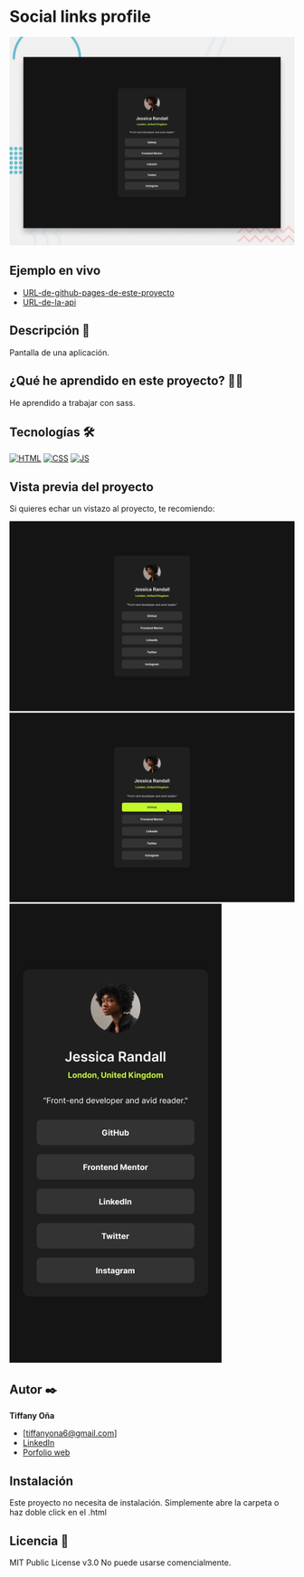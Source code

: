 # Social links profile

![Imagen del proyecto](https://raw.githubusercontent.com/tiffanyona6/social-links-profile/main/design%203/desktop-preview.jpg)

## Ejemplo en vivo

- [URL-de-github-pages-de-este-proyecto](https://tiffanyona6.github.io/social-links-profile/)
- [URL-de-la-api](https://tiffanyona6.github.io/social-links-profile/)

## Descripción 📑

Pantalla de una aplicación.

## ¿Qué he aprendido en este proyecto? 🙇🏻

He aprendido a trabajar con sass.

## Tecnologías 🛠

<!-- Iconos sacados de: https://github.com/hendrasob/badges/blob/master/README.md y https://github.com/alexandresanlim/Badges4-README.md-Profile -->

[![HTML](https://img.shields.io/badge/HTML5-E34F26?style=for-the-badge&logo=html5&logoColor=white)](https://es.wikipedia.org/wiki/HTML5)
[![CSS](https://img.shields.io/badge/CSS3-1572B6?style=for-the-badge&logo=css3&logoColor=white)](https://es.wikipedia.org/wiki/CSS)
[![JS](https://img.shields.io/badge/JavaScript-F7DF1E?style=for-the-badge&logo=javascript&logoColor=black)](https://es.wikipedia.org/wiki/JavaScript)

## Vista previa del proyecto

Si quieres echar un vistazo al proyecto, te recomiendo:

![Captura del proyecto](https://raw.githubusercontent.com/tiffanyona6/social-links-profile/main/design%203/destkop-design.jpg)
![Captura del proyecto](https://raw.githubusercontent.com/tiffanyona6/social-links-profile/main/design%203/active-states.jpg)
![Captura del proyecto](https://raw.githubusercontent.com/tiffanyona6/social-links-profile/main/design%203/mobile-design.jpg)

## Autor ✒️

**Tiffany Oña**

- [tiffanyona6@gmail.com]
- [LinkedIn](https://www.linkedin.com/in/tu-url-de-linkedin/)
- [Porfolio web](https://tu-dominio.com/)

## Instalación

Este proyecto no necesita de instalación. Simplemente abre la carpeta o haz doble click en el .html

## Licencia 📄

MIT Public License v3.0
No puede usarse comencialmente.
